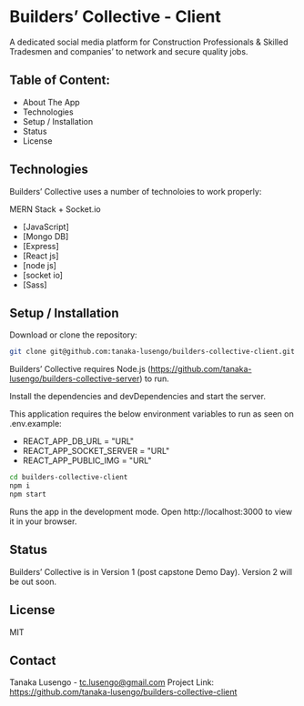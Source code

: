 # Builders’ Collective - Client

A dedicated social media platform for Construction Professionals & Skilled Tradesmen and companies’ to network and secure quality jobs.

## Table of Content:
- About The App
- Technologies
- Setup / Installation 
- Status
- License

## Technologies

Builders’ Collective uses a number of technoloies to work properly:

MERN Stack + Socket.io
- [JavaScript]
- [Mongo DB] 
- [Express] 
- [React js]
- [node js] 
- [socket io] 
- [Sass]

## Setup / Installation

Download or clone the repository: 
```sh
git clone git@github.com:tanaka-lusengo/builders-collective-client.git
```
Builders’ Collective requires Node.js (https://github.com/tanaka-lusengo/builders-collective-server) to run.

Install the dependencies and devDependencies and start the server.

This application requires the below environment variables to run as seen on .env.example:

- REACT_APP_DB_URL = "URL"
- REACT_APP_SOCKET_SERVER = "URL"
- REACT_APP_PUBLIC_IMG = "URL"


```sh
cd builders-collective-client
npm i
npm start
```

Runs the app in the development mode.
Open http://localhost:3000 to view it in your browser.

## Status
Builders’ Collective is in Version 1 (post capstone Demo Day). Version 2 will be out soon.

## License

MIT

## Contact
Tanaka Lusengo - tc.lusengo@gmail.com
Project Link: https://github.com/tanaka-lusengo/builders-collective-client
